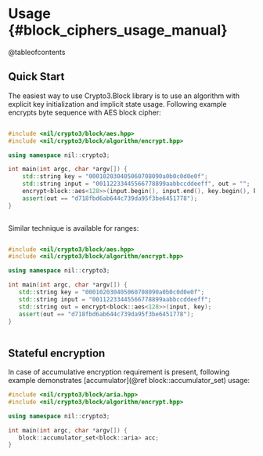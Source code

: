 # Usage {#block_ciphers_usage_manual}

@tableofcontents

## Quick Start

The easiest way to use Crypto3.Block library is to use an algorithm with explicit key initialization and
 implicit state usage. Following example encrypts byte sequence with AES block cipher:
 
```cpp

#include <nil/crypto3/block/aes.hpp>
#include <nil/crypto3/block/algorithm/encrypt.hpp>

using namespace nil::crypto3;

int main(int argc, char *argv[]) {
    std::string key = "000102030405060708090a0b0c0d0e0f";
    std::string input = "00112233445566778899aabbccddeeff", out = "";
    encrypt<block::aes<128>>(input.begin(), input.end(), key.begin(), key.end(), out.end());
    assert(out == "d718fbd6ab644c739da95f3be6451778");
}
 
```

Similar technique is available for ranges:

```cpp

#include <nil/crypto3/block/aes.hpp>
#include <nil/crypto3/block/algorithm/encrypt.hpp>

using namespace nil::crypto3;

int main(int argc, char *argv[]) {
   std::string key = "000102030405060708090a0b0c0d0e0f";
   std::string input = "00112233445566778899aabbccddeeff";
   std::string out = encrypt<block::aes<128>>(input, key);
   assert(out == "d718fbd6ab644c739da95f3be6451778");
}
 
```

## Stateful encryption

In case of accumulative encryption requirement is present, following example demonstrates 
[accumulator](@ref block::accumulator_set) usage:

```cpp
#include <nil/crypto3/block/aria.hpp>
#include <nil/crypto3/block/algorithm/encrypt.hpp>

using namespace nil::crypto3;

int main(int argc, char *argv[]) {
   block::accumulator_set<block::aria> acc;
}
```